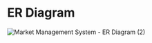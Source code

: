 # ER Diagram
![Market Management System - ER Diagram (2)](https://user-images.githubusercontent.com/61628216/232439584-8546661e-f3a0-45cf-ad75-45d6a7540254.png)

